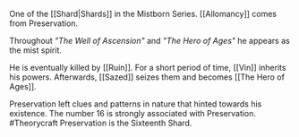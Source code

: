 One of the [[Shard|Shards]] in the Mistborn Series. [[Allomancy]] comes from Preservation. 

Throughout *"The Well of Ascension"* and *"The Hero of Ages"* he appears as the mist spirit.

He is eventually killed by [[Ruin]]. For a short period of time, [[Vin]] inherits his powers. Afterwards, [[Sazed]] seizes them and becomes [[The Hero of Ages]].

Preservation left clues and patterns in nature that hinted towards his existence. The number 16 is strongly associated with Preservation. #Theorycraft Preservation is the Sixteenth Shard.